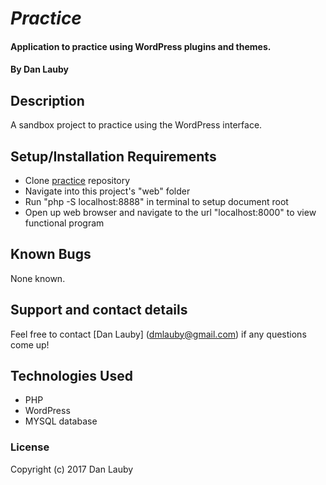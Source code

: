 # _Practice_

#### Application to practice using WordPress plugins and themes.

#### By Dan Lauby

## Description

A sandbox project to practice using the WordPress interface.


## Setup/Installation Requirements

* Clone [practice](https://github.com/danlauby/practice) repository
* Navigate into this project's "web" folder
* Run "php -S localhost:8888" in terminal to setup document root
* Open up web browser and navigate to the url "localhost:8000" to view functional program

## Known Bugs

None known.

## Support and contact details

Feel free to contact [Dan Lauby] (dmlauby@gmail.com) if any questions come up!

## Technologies Used

* PHP
* WordPress
* MYSQL database
### License

Copyright (c) 2017 Dan Lauby
